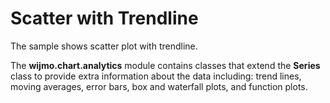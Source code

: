 Scatter with Trendline
=======================
The sample shows scatter plot with trendline.

The **wijmo.chart.analytics** module contains classes that extend the **Series** class to provide extra information about the data including: trend lines, moving averages, error bars, box and waterfall plots, and function plots.